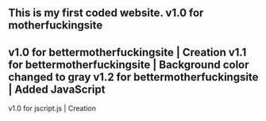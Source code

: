 This is my first coded website.
v1.0 for motherfuckingsite
---------
v1.0 for bettermotherfuckingsite | Creation
v1.1 for bettermotherfuckingsite | Background color changed to gray
v1.2 for bettermotherfuckingsite | Added JavaScript
---------
v1.0 for jscript.js | Creation
